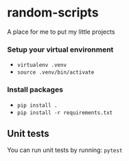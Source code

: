 # random-scripts
A place for me to put my little projects

### Setup your virtual environment
- `virtualenv .venv`
- `source .venv/bin/activate`

### Install packages
- `pip install .`
- `pip install -r requirements.txt`

## Unit tests
You can run unit tests by running: `pytest`